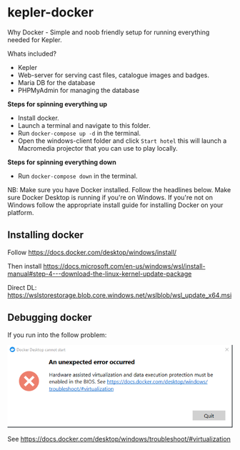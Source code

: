 # kepler-docker
Why Docker - Simple and noob friendly setup for running everything needed for Kepler. 

Whats included? 

* Kepler
* Web-server for serving cast files, catalogue images and badges.
* Maria DB for the database
* PHPMyAdmin for managing the database


**Steps for spinning everything up**
- Install docker.
- Launch a terminal and navigate to this folder.
- Run `docker-compose up -d` in the terminal.
- Open the windows-client folder and click `Start hotel` this will launch a Macromedia projector that you can use to play locally. 

**Steps for spinning everything down** 
- Run `docker-compose down`  in the terminal.

NB: 
Make sure you have Docker installed. Follow the headlines below. 
Make sure Docker Desktop is running if you're on Windows. If you're not on Windows follow the appropriate install guide for installing Docker on your platform. 





## Installing docker

Follow https://docs.docker.com/desktop/windows/install/

Then install https://docs.microsoft.com/en-us/windows/wsl/install-manual#step-4---download-the-linux-kernel-update-package

Direct DL: https://wslstorestorage.blob.core.windows.net/wslblob/wsl_update_x64.msi

## Debugging docker

If you run into the follow problem:

![](./readme-images/docker-bios-problem.PNG)

See https://docs.docker.com/desktop/windows/troubleshoot/#virtualization

